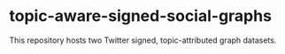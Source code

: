 # topic-aware-signed-social-graphs
This repository hosts two Twitter signed, topic-attributed graph datasets.

